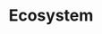 ---
title: "Ecosystem"
type: docs
linkTitle: "Ecosystem"
description: "This section will present a range of OpenNebula optional tools that can be integrated into OpenNebula to implement additional features."
weight: 5
---